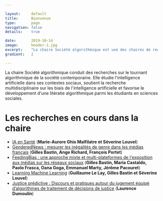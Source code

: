 ```yaml
---

layout:     default
title:      Bienvenue
type:       page
navigation: false
details:    true

date:       2019-10-14
image:      header-1.jpg
excerpt:    "La chaire Société algorithmique est une des chaires de recherche de l'institut <b>MIAI</b> (Multidisciplinary Institute in Artificial Intelligence) de l'Université Grenoble Alpes"
gradient:   2

---
```


La chaire Société algorithmique conduit des recherches sur le tournant algorithmique de la société contemporaine. Elle étudie l'intelligence artificielle dans ses contextes sociaux, soutient la recherche multidisciplinaire sur les biais de l'intelligence artificielle et favorise le développement d'une litératie algorithmique parmi les étudiants en sciences sociales.

<h1>Les recherches en cours dans la chaire</h1>

- [IA en Santé](/IAenSante.md) (**Marie-Aurore Ghis Malfilatre et Séverine Louvel**)
- [GenderedNews : mesurer les inégalités de genre dans les médias français](/genderednews.md) (**Gilles Bastin, Ange Richard, François Portet**)
- [FeedingBias : une approche mixte et multi-plateformes de l'exposition aux médias sur les réseaux sociaux](/feedingbias.md) (**Gilles Bastin, Maria Castaldo, Paolo Frasca, Oana Goga, Emmanuel Marty, Jérôme Pacouret**)
- [Learning Machine Learning](/learning-ml.md) (**Guillaume Le Lay, Gilles Bastin et Séverine Louvel**)
- [Justice prédictive : Discours et pratiques autour du jugement équipé d’algorithmes de traitement de décisions de justice](/justice-predictive.md) (**Laurence Dumoulin**)
